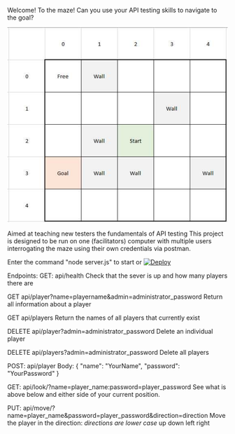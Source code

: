 Welcome! To the maze!
Can you use your API testing skills to navigate to the goal?


![](Images/The%20Maze.jpg)


Aimed at teaching new testers the fundamentals of API testing
This project is designed to be run on one (facilitators) computer with multiple users interrogating the maze using their own credentials via postman.

Enter the command "node server.js" to start or [![Deploy](https://www.herokucdn.com/deploy/button.svg)](https://heroku.com/deploy)



Endpoints:
GET: api/health
Check that the sever is up and how many players there are

GET api/player?name=playername&admin=administrator_password
Return all information about a player

GET api/players
Return the names of all players that currently exist

DELETE api/player?admin=administrator_password
Delete an individual player

DELETE api/players?admin=administrator_password
Delete all players

POST: api/player
Body:
{
	"name": "YourName",
	"password": "YourPassword"
}

GET: api/look/?name=player_name:password=player_password
See what is above below and either side of your current position.

PUT: api/move/?name=player_name&password=player_password&direction=direction
Move the player in the direction:
*directions are lower case*
up
down
left
right
